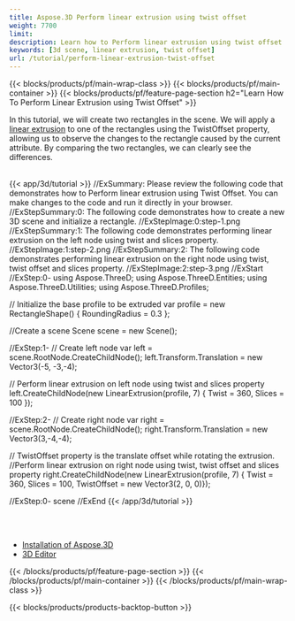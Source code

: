 ```yaml
---
title: Aspose.3D Perform linear extrusion using twist offset
weight: 7700
limit: 
description: Learn how to Perform linear extrusion using twist offset
keywords: [3d scene, linear extrusion, twist offset]
url: /tutorial/perform-linear-extrusion-twist-offset
---
```


{{< blocks/products/pf/main-wrap-class >}}
{{< blocks/products/pf/main-container >}}
{{< blocks/products/pf/feature-page-section h2="Learn How To Perform Linear Extrusion using Twist Offset" >}}

<p>
In this tutorial, we will create two rectangles in the scene. We will apply a <a href="https://reference.aspose.com/3d/net/aspose.threed.entities/linearextrusion/">linear extrusion</a> to one of the rectangles using the TwistOffset property, allowing us to observe the changes to the rectangle caused by the current attribute. By comparing the two rectangles, we can clearly see the differences.
</p>

<br />
{{< app/3d/tutorial >}}
//ExSummary: Please review the following code that demonstrates how to Perform linear extrusion using Twist Offset. You can make changes to the code and run it directly in your browser.
//ExStepSummary:0: The following code demonstrates how to create a new 3D scene and initialize a rectangle.
//ExStepImage:0:step-1.png
//ExStepSummary:1: The following code demonstrates performing linear extrusion on the left node using twist and slices property.
//ExStepImage:1:step-2.png
//ExStepSummary:2: The following code demonstrates performing linear extrusion on the right node using twist, twist offset and slices property.
//ExStepImage:2:step-3.png
//ExStart
//ExStep:0-
using Aspose.ThreeD;
using Aspose.ThreeD.Entities;
using Aspose.ThreeD.Utilities;
using Aspose.ThreeD.Profiles;

// Initialize the base profile to be extruded
var profile = new RectangleShape()
{
    RoundingRadius = 0.3
};

//Create a scene 
Scene scene = new Scene();

//ExStep:1-
// Create left node
var left = scene.RootNode.CreateChildNode();
left.Transform.Translation = new Vector3(-5, -3,-4);

// Perform linear extrusion on left node using twist and slices property
left.CreateChildNode(new LinearExtrusion(profile, 7) { Twist = 360, Slices = 100 });

//ExStep:2-
// Create right node
var right = scene.RootNode.CreateChildNode();
right.Transform.Translation = new Vector3(3,-4,-4);

// TwistOffset property is the translate offset while rotating the extrusion.
//Perform linear extrusion on right node using twist, twist offset and slices property
right.CreateChildNode(new LinearExtrusion(profile, 7) { Twist = 360, Slices = 100, TwistOffset = new Vector3(2, 0, 0)});

//ExStep:0-
scene
//ExEnd
{{< /app/3d/tutorial >}}
<br />

<br />
<br />
<div class="code-sample">
    <ul class="link-list">
        <li class="link-item"><a href="https://docs.aspose.com/3d/net/installation/">Installation of Aspose.3D</a></li>
        <li class="link-item"><a href="https://products.aspose.app/3d/editor/">3D Editor</a></li>
    </ul>
</div>

{{< /blocks/products/pf/feature-page-section >}}
{{< /blocks/products/pf/main-container >}}
{{< /blocks/products/pf/main-wrap-class >}}

{{< blocks/products/products-backtop-button >}}

